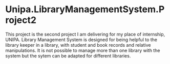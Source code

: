 # Unipa.LibraryManagementSystem.Project2

This project is the second project I am delivering for my place of internship, UNIPA. 
Library Management System is designed for being helpful to the library keeper in a library, with student and book records and relative manipulations. 
It is not possible to manage more than one library with the system but the sytem can be adapted for different libraries.
